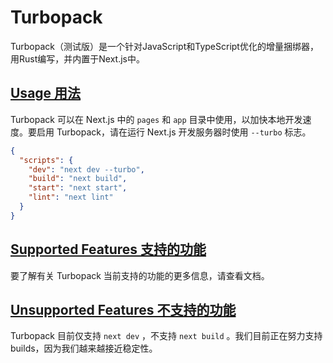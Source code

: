 # Turbopack

Turbopack（测试版）是一个针对JavaScript和TypeScript优化的增量捆绑器，用Rust编写，并内置于Next.js中。

## [Usage 用法](https://nextjs.org/docs/architecture/turbopack#usage)

Turbopack 可以在 Next.js 中的 `pages` 和 `app` 目录中使用，以加快本地开发速度。要启用 Turbopack，请在运行 Next.js 开发服务器时使用 `--turbo` 标志。

```json
{
  "scripts": {
    "dev": "next dev --turbo",
    "build": "next build",
    "start": "next start",
    "lint": "next lint"
  }
}
```

## [Supported Features 支持的功能](https://nextjs.org/docs/architecture/turbopack#supported-features)

要了解有关 Turbopack 当前支持的功能的更多信息，请查看文档。

## [Unsupported Features 不支持的功能](https://nextjs.org/docs/architecture/turbopack#unsupported-features)

Turbopack 目前仅支持 `next dev` ，不支持 `next build` 。我们目前正在努力支持builds，因为我们越来越接近稳定性。